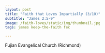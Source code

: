 ```yaml
---
layout: post
title: "Faith that Loves Impartially (3/10)"
subtitle: "James 2:5-9"
image: /faith-loves/static/img/thumbnail.jpg
tags: james keep-the-faith fec

---
```

Fujian Evangelical Church (Richmond)
